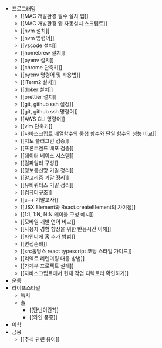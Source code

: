 - 프로그래밍
	- [[MAC 개발환경 필수 설치 앱]]
	- [[MAC 개발환경 앱 자동설치 스크립트]]
	- [[nvm 설치]]
	- [[nvm 명령어]]
	- [[vscode 설치]]
	- [[homebrew 설치]]
	- [[pyenv 설치]]
	- [[chrome 단축키]]
	- [[pyenv 명령어 및 사용법]]
	- [[iTerm2 설치]]
	- [[doker 설치]]
	- [[prettier 설치]]
	- [[git, github ssh 설정]]
	- [[git, github ssh 명령어]]
	- [[AWS CLI 명령어]]
	- [[vim 단축키]]
	- [[자바스크립트 배열함수의 중첩 함수와 단일 함수의 성능 비교]]
	- [[지도 플러그인 검증]]
	- [[프론트엔드 배포 검증]]
	- [[데이터 베이스 시스템]]
	- [[컴파일러 구성]]
	- [[정보통신망 기말 정리]]
	- [[알고리즘 기말 정리]]
	- [[유비쿼터스 기말 정리]]
	- [[컴퓨터구조]]
	- [[c++ 기말고사]]
	- [[JSX.Element와 React.createElement의 차이점]]
	- [[1:1, 1:N, N:N 테이블 구성 예시]]
	- [[모바일 개발 언어 비교]]
	- [[사용자 경험 향상을 위한 반응시간 이해]]
	- [[파인더에 홈 추가 방법]]
	- [[면접준비]]
	- [[src홀딩스 react typescript 코딩 스타일 가이드]]
	- [[리엑트 리렌더링 대응 방법]]
	- [[가계부 프로젝트 설계]]
	- [[자바스크립트에서 현재 작업 디렉토리 확인하기]]
- 운동
- 라이프스타일
	- 독서
	- 술
		- [[탄닌이란?]]
		- [[와인 품종]]
- 어학
- 금융
	- [[주식 관련 용어]]